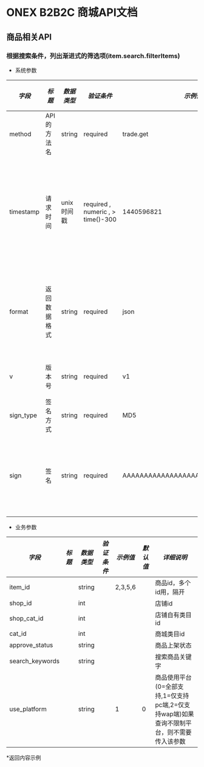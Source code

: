 # ONEX B2B2C 商城API文档

## 商品相关API

### 根据搜索条件，列出渐进式的筛选项(item.search.filterItems)

* 系统参数

| *字段* | *标题* | *数据类型* | *验证条件* | *示例值* | *默认值* | *详细说明* |
| ------------- | ------------- | ------------- | ------------- | ------------- | ------------- | ------------- |
| method | API的方法名 | string | required | trade.get | null | 标识请求的是哪个API |
| timestamp | 请求时间 | unix时间戳 | required , numeric , > time()-300 | 1440596821 | null | 标识API请求的发起时间，如果超时300秒则拒绝请求 |
| format | 返回数据格式 | string | required | json | json | 返回数据是json格式的，目前只支持json |
| v | 版本号 | string | required | v1 | null | 标识该接口的版本 |
| sign_type | 签名方式 | string | required | MD5 | null | 标识签名算法 |
| sign | 签名 | string | required | AAAAAAAAAAAAAAAAAAAAAAAAAAAAAAAAA | null | 数据签名，32位长度16进制数字 |


* 业务参数

| *字段* | *标题* | *数据类型* | *验证条件* | *示例值* | *默认值* | *详细说明* |
| ------------- | ------------- | ------------- | ------------- | ------------- | ------------- | ------------- |
| item_id |  | string |  | 2,3,5,6 |  | 商品id，多个id用，隔开 |
| shop_id |  | int |  |  |  | 店铺id |
| shop_cat_id |  | int |  |  |  | 店铺自有类目id |
| cat_id |  | int |  |  |  | 商城类目id |
| approve_status |  | string |  |  |  | 商品上架状态 |
| search_keywords |  | string |  |  |  | 搜索商品关键字 |
| use_platform |  | string |  | 1 | 0 | 商品使用平台(0=全部支持,1=仅支持pc端,2=仅支持wap端)如果查询不限制平台，则不需要传入该参数 |


*返回内容示例

```



```

